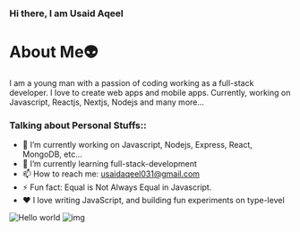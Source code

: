 ### Hi there, I am Usaid Aqeel 

<h1>About Me👽</h1>
<p>I am a young man with a passion of coding working as a full-stack developer. I love to create web apps and mobile apps. Currently, working on Javascript, Reactjs, Nextjs, Nodejs and many more... </>


<h3>Talking about Personal Stuffs::</h3>

- 🔭 I’m currently working on Javascript, Nodejs, Express, React, MongoDB, etc...
- 🌱 I’m currently learning full-stack-development
- 📫 How to reach me: usaidaqeel031@gmail.com
- ⚡ Fun fact: Equal is Not Always Equal in Javascript.
- ❤️ I love writing JavaScript, and building fun experiments on type-level

<img src="https://raw.githubusercontent.com/sagar-viradiya/sagar-viradiya/master/resources/banner.png" alt="Hello world">
<img src="https://miro.medium.com/max/1400/0*goaFvkjpQM-0p0h6." alt="img">
